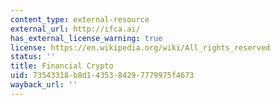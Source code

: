 ```yaml
---
content_type: external-resource
external_url: http://ifca.ai/
has_external_license_warning: true
license: https://en.wikipedia.org/wiki/All_rights_reserved
status: ''
title: Financial Crypto
uid: 73543318-b8d1-4353-8429-7779975f4673
wayback_url: ''
---
```

